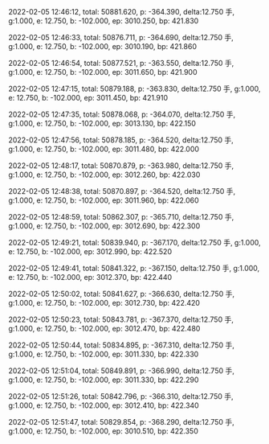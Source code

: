 2022-02-05 12:46:12, total: 50881.620, p: -364.390, delta:12.750 手, g:1.000, e: 12.750, b: -102.000, ep: 3010.250, bp: 421.830

2022-02-05 12:46:33, total: 50876.711, p: -364.690, delta:12.750 手, g:1.000, e: 12.750, b: -102.000, ep: 3010.190, bp: 421.860

2022-02-05 12:46:54, total: 50877.521, p: -363.550, delta:12.750 手, g:1.000, e: 12.750, b: -102.000, ep: 3011.650, bp: 421.900

2022-02-05 12:47:15, total: 50879.188, p: -363.830, delta:12.750 手, g:1.000, e: 12.750, b: -102.000, ep: 3011.450, bp: 421.910

2022-02-05 12:47:35, total: 50878.068, p: -364.070, delta:12.750 手, g:1.000, e: 12.750, b: -102.000, ep: 3013.130, bp: 422.150

2022-02-05 12:47:56, total: 50878.185, p: -364.520, delta:12.750 手, g:1.000, e: 12.750, b: -102.000, ep: 3011.480, bp: 422.000

2022-02-05 12:48:17, total: 50870.879, p: -363.980, delta:12.750 手, g:1.000, e: 12.750, b: -102.000, ep: 3012.260, bp: 422.030

2022-02-05 12:48:38, total: 50870.897, p: -364.520, delta:12.750 手, g:1.000, e: 12.750, b: -102.000, ep: 3011.960, bp: 422.060

2022-02-05 12:48:59, total: 50862.307, p: -365.710, delta:12.750 手, g:1.000, e: 12.750, b: -102.000, ep: 3012.690, bp: 422.300

2022-02-05 12:49:21, total: 50839.940, p: -367.170, delta:12.750 手, g:1.000, e: 12.750, b: -102.000, ep: 3012.990, bp: 422.520

2022-02-05 12:49:41, total: 50841.322, p: -367.150, delta:12.750 手, g:1.000, e: 12.750, b: -102.000, ep: 3012.370, bp: 422.440

2022-02-05 12:50:02, total: 50841.627, p: -366.630, delta:12.750 手, g:1.000, e: 12.750, b: -102.000, ep: 3012.730, bp: 422.420

2022-02-05 12:50:23, total: 50843.781, p: -367.370, delta:12.750 手, g:1.000, e: 12.750, b: -102.000, ep: 3012.470, bp: 422.480

2022-02-05 12:50:44, total: 50834.895, p: -367.310, delta:12.750 手, g:1.000, e: 12.750, b: -102.000, ep: 3011.330, bp: 422.330

2022-02-05 12:51:04, total: 50849.891, p: -366.990, delta:12.750 手, g:1.000, e: 12.750, b: -102.000, ep: 3011.330, bp: 422.290

2022-02-05 12:51:26, total: 50842.796, p: -366.310, delta:12.750 手, g:1.000, e: 12.750, b: -102.000, ep: 3012.410, bp: 422.340

2022-02-05 12:51:47, total: 50829.854, p: -368.290, delta:12.750 手, g:1.000, e: 12.750, b: -102.000, ep: 3010.510, bp: 422.350
